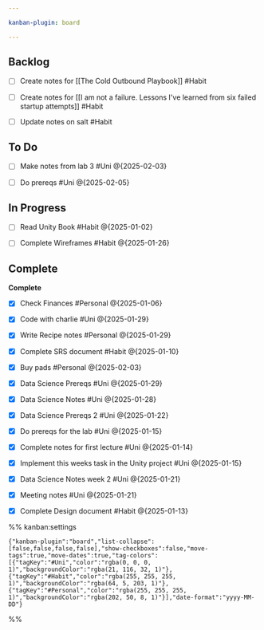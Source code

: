 ```yaml
---

kanban-plugin: board

---
```


## Backlog

- [ ] Create notes for [[The Cold Outbound Playbook]] #Habit
- [ ] Create notes for [[I am not a failure. Lessons I've learned from six failed startup attempts]] #Habit
- [ ] Update notes on salt #Habit


## To Do

- [ ] Make notes from lab 3 #Uni @{2025-02-03}
- [ ] Do prereqs #Uni @{2025-02-05}


## In Progress

- [ ] Read Unity Book #Habit
	@{2025-01-02}
- [ ] Complete Wireframes #Habit @{2025-01-26}


## Complete

**Complete**
- [x] Check Finances #Personal @{2025-01-06}
- [x] Code with charlie #Uni @{2025-01-29}
- [x] Write Recipe notes #Personal @{2025-01-29}
- [x] Complete SRS document #Habit @{2025-01-10}
- [x] Buy pads #Personal @{2025-02-03}
- [x] Data Science Prereqs #Uni @{2025-01-29}
- [x] Data Science Notes #Uni @{2025-01-28}
- [x] Data Science Prereqs 2 #Uni @{2025-01-22}
- [x] Do prereqs for the lab #Uni @{2025-01-15}
- [x] Complete notes for first lecture #Uni @{2025-01-14}
- [x] Implement this weeks task in the Unity project #Uni @{2025-01-15}
- [x] Data Science Notes week 2 #Uni @{2025-01-21}
- [x] Meeting notes #Uni @{2025-01-21}
- [x] Complete Design document #Habit @{2025-01-13}




%% kanban:settings
```
{"kanban-plugin":"board","list-collapse":[false,false,false,false],"show-checkboxes":false,"move-tags":true,"move-dates":true,"tag-colors":[{"tagKey":"#Uni","color":"rgba(0, 0, 0, 1)","backgroundColor":"rgba(21, 116, 32, 1)"},{"tagKey":"#Habit","color":"rgba(255, 255, 255, 1)","backgroundColor":"rgba(64, 5, 203, 1)"},{"tagKey":"#Personal","color":"rgba(255, 255, 255, 1)","backgroundColor":"rgba(202, 50, 8, 1)"}],"date-format":"yyyy-MM-DD"}
```
%%